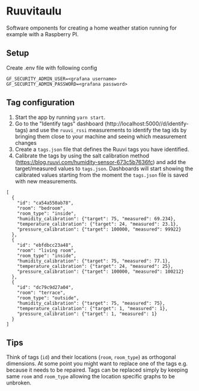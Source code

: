# Ruuvitaulu

Software omponents for creating a home weather station running for example with a Raspberry PI.

## Setup

Create .env file with following config

```
GF_SECURITY_ADMIN_USER=<grafana username>
GF_SECURITY_ADMIN_PASSWORD=<grafana password>
```

## Tag configuration

1. Start the app by running `yarn start`.
2. Go to the "Identify tags" dashboard (http://localhost:5000//d/identify-tags) and use the `ruuvi_rssi` measurements to identify the tag ids by bringing them close to your machine and seeing which measurement changes
3. Create a `tags.json` file that defines the Ruuvi tags you have identified.
4. Calibrate the tags by using the salt calibration method (https://blog.ruuvi.com/humidity-sensor-673c5b7636fc) and add the target/measured values to `tags.json`. Dashboards will start showing the calibrated values starting from the moment the `tags.json` file is saved with new measurements.

```
[
  {
    "id": "ca54a550ab78",
    "room": "bedroom",
    "room_type": "inside",
    "humidity_calibration": {"target": 75, "measured": 69.234},
    "temperature_calibration": {"target": 24, "measured": 23.1},
    "pressure_calibration": {"target": 100000, "measured": 99922}
  },
  {
    "id": "ebfdbcc23a48",
    "room": "living room",
    "room_type": "inside",
    "humidity_calibration": {"target": 75, "measured": 77.1},
    "temperature_calibration": {"target": 24, "measured": 25},
    "pressure_calibration": {"target": 100000, "measured": 100212}
  },
  {
    "id": "dc79c9d27a04",
    "room": "terrace",
    "room_type": "outside",
    "humidity_calibration": {"target": 75, "measured": 75},
    "temperature_calibration": {"target": 1, "measured": 1},
    "pressure_calibration": {"target": 1, "measured": 1}
  }
]
```

## Tips

Think of tags (`id`) and their locations (`room`, `room_type`) as orthogonal dimensions. At some point you might want to replace one of the tags e.g. because it needs to be repaired. Tags can be replaced simply by keeping same `room` and `room_type` allowing the location specific graphs to be unbroken.
